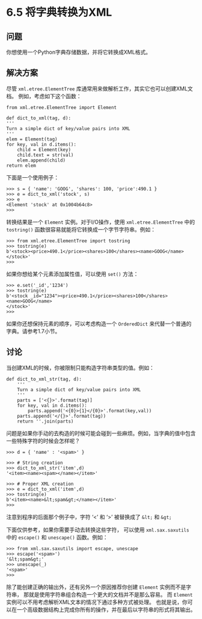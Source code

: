 

# 6.5 将字典转换为XML

## 问题

你想使用一个Python字典存储数据，并将它转换成XML格式。

## 解决方案

尽管 `xml.etree.ElementTree` 库通常用来做解析工作，其实它也可以创建XML文档。 例如，考虑如下这个函数：

    
    
    from xml.etree.ElementTree import Element
    
    def dict_to_xml(tag, d):
    '''
    Turn a simple dict of key/value pairs into XML
    '''
    elem = Element(tag)
    for key, val in d.items():
        child = Element(key)
        child.text = str(val)
        elem.append(child)
    return elem
    

下面是一个使用例子：

    
    
    >>> s = { 'name': 'GOOG', 'shares': 100, 'price':490.1 }
    >>> e = dict_to_xml('stock', s)
    >>> e
    <Element 'stock' at 0x1004b64c8>
    >>>
    

转换结果是一个 `Element` 实例。对于I/O操作，使用 `xml.etree.ElementTree` 中的 `tostring()`
函数很容易就能将它转换成一个字节字符串。例如：

    
    
    >>> from xml.etree.ElementTree import tostring
    >>> tostring(e)
    b'<stock><price>490.1</price><shares>100</shares><name>GOOG</name></stock>'
    >>>
    

如果你想给某个元素添加属性值，可以使用 `set()` 方法：

    
    
    >>> e.set('_id','1234')
    >>> tostring(e)
    b'<stock _id="1234"><price>490.1</price><shares>100</shares><name>GOOG</name>
    </stock>'
    >>>
    

如果你还想保持元素的顺序，可以考虑构造一个 `OrderedDict` 来代替一个普通的字典。请参考1.7小节。

## 讨论

当创建XML的时候，你被限制只能构造字符串类型的值。例如：

    
    
    def dict_to_xml_str(tag, d):
        '''
        Turn a simple dict of key/value pairs into XML
        '''
        parts = ['<{}>'.format(tag)]
        for key, val in d.items():
            parts.append('<{0}>{1}</{0}>'.format(key,val))
        parts.append('</{}>'.format(tag))
        return ''.join(parts)
    

问题是如果你手动的去构造的时候可能会碰到一些麻烦。例如，当字典的值中包含一些特殊字符的时候会怎样呢？

    
    
    >>> d = { 'name' : '<spam>' }
    
    >>> # String creation
    >>> dict_to_xml_str('item',d)
    '<item><name><spam></name></item>'
    
    >>> # Proper XML creation
    >>> e = dict_to_xml('item',d)
    >>> tostring(e)
    b'<item><name>&lt;spam&gt;</name></item>'
    >>>
    

注意到程序的后面那个例子中，字符 ‘<’ 和 ‘>’ 被替换成了 `&lt;` 和 `&gt;`

下面仅供参考，如果你需要手动去转换这些字符， 可以使用 `xml.sax.saxutils` 中的 `escape()` 和 `unescape()`
函数。例如：

    
    
    >>> from xml.sax.saxutils import escape, unescape
    >>> escape('<spam>')
    '&lt;spam&gt;'
    >>> unescape(_)
    '<spam>'
    >>>
    

除了能创建正确的输出外，还有另外一个原因推荐你创建 `Element` 实例而不是字符串， 那就是使用字符串组合构造一个更大的文档并不是那么容易。 而
`Element` 实例可以不用考虑解析XML文本的情况下通过多种方式被处理。
也就是说，你可以在一个高级数据结构上完成你所有的操作，并在最后以字符串的形式将其输出。

